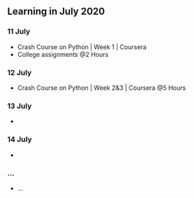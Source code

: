 ## Learning in July 2020

### 11 July
* Crash Course on Python | Week 1 | Coursera
* College assignments
@2 Hours

### 12 July
* Crash Course on Python | Week 2&3 | Coursera
@5 Hours

### 13 July
* 

### 14 July
* 

### ...
* ...
